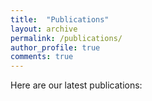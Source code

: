 ```yaml
---
title:  "Publications"
layout: archive
permalink: /publications/
author_profile: true
comments: true
---
```


Here are our latest publications:

<title>ADS query importer widget</title>

<link rel="stylesheet" href="{{ site.baseurl }}/assets/widgets/ads_query_importer_widget.css" type="text/css" />
<script type="text/javascript" src="http://code.jquery.com/jquery-1.6.4.min.js"></script>
<script type="text/javascript">
//mandatory parameters 
var ads_query_url = 'http://adsabs.harvard.edu/cgi-bin/basic_connect?qsearch=Smith';
//List of optional parameters for the query 
var ads_query_back_base_url = 'http://adsabs.harvard.edu/';
var ads_query_title = "Smith's papers";
var ads_query_highlight_author = 'Smith';
var ads_query_max_num_authors = 10;
var ads_query_max_records_to_print = 50;
var ads_query_omit_bibcode = false;
var ads_query_omit_link_to_ads = false;
var ads_query_link_on_field = 'title';
var ads_query_print_order = 'title|authors|journal|date|bibcode';
</script>
<script type="text/javascript" src="{{ site.baseurl }}/assets/widgets/ads_query_importer_widget.js"></script>
